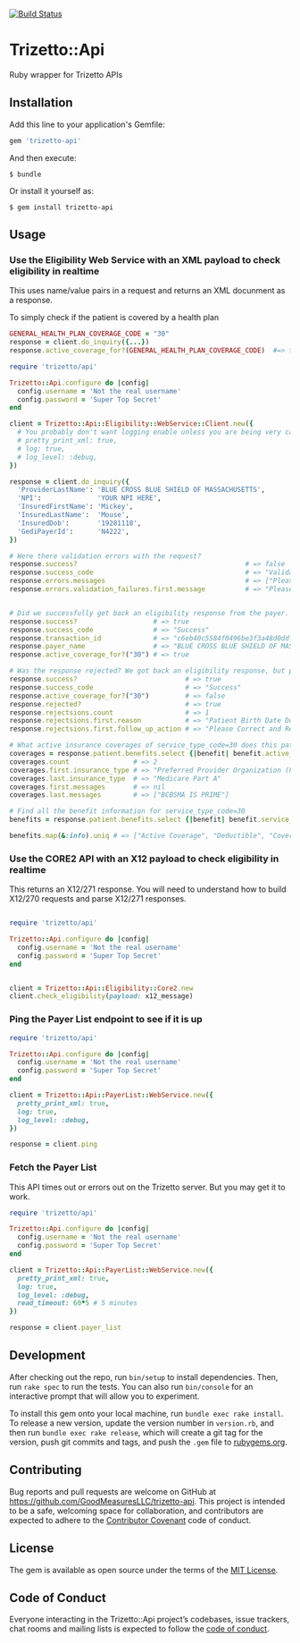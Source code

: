 [![Build Status](https://travis-ci.org/GoodMeasuresLLC/trizetto-api.svg?branch=master)](https://travis-ci.org/GoodMeasuresLLC/trizetto-api)

# Trizetto::Api

Ruby wrapper for Trizetto APIs

## Installation

Add this line to your application's Gemfile:

```ruby
gem 'trizetto-api'
```

And then execute:

    $ bundle

Or install it yourself as:

    $ gem install trizetto-api

## Usage

### Use the Eligibility Web Service with an XML payload to check eligibility in realtime

This uses name/value pairs in a request and returns an XML docunment as a response.

To simply check if the patient is covered by a health plan

```ruby
GENERAL_HEALTH_PLAN_COVERAGE_CODE = "30"
response = client.do_inquiry({...})
response.active_coverage_for?(GENERAL_HEALTH_PLAN_COVERAGE_CODE)  #=> true | false
```

```ruby
require 'trizetto/api'

Trizetto::Api.configure do |config|
  config.username = 'Not the real username'
  config.password = 'Super Top Secret'
end

client = Trizetto::Api::Eligibility::WebService::Client.new({
  # You probably don't want logging enable unless you are being very careful to protect PHI in logs
  # pretty_print_xml: true,
  # log: true,
  # log_level: :debug,
})

response = client.do_inquiry({
  'ProviderLastName': 'BLUE CROSS BLUE SHIELD OF MASSACHUSETTS',
  'NPI':              'YOUR NPI HERE',
  'InsuredFirstName': 'Mickey',
  'InsuredLastName':  'Mouse',
  'InsuredDob':       '19281118',
  'GediPayerId':      'N4222',
})

# Were there validation errors with the request?
response.success?                                          # => false
response.success_code                                      # => "ValidationFailure"
response.errors.messages                                   # => ["Please enter InsuranceNum."]response.errors.validation_failures.first.affected_fields  # => ["InsuranceNum"]
response.errors.validation_failures.first.message          # => "Please enter InsuranceNum."


# Did we successfully get back an eligibility response from the payer.
response.success?                   # => true
response.success_code               # => "Success"
response.transaction_id             # => "c6eb40c5584f0496be3f3a48d0ddfd"
response.payer_name                 # => "BLUE CROSS BLUE SHIELD OF MASSACHUSETTS"
response.active_coverage_for?("30") # => true

# Was the response rejected? We got back an eligibility response, but probably the patient wasn't found
response.success?                           # => true
response.success_code                       # => "Success"
response.active_coverage_for?("30")         # => false
response.rejected?                          # => true
response.rejectsions.count                  # => 1
response.rejectsions.first.reason           # => "Patient Birth Date Does Not Match That for the Patient on the Database"
response.rejectsions.first.follow_up_action # => "Please Correct and Resubmit"

# What active insurance coverages of service_type_code=30 does this patient have?
coverages = response.patient.benefits.select {|benefit| benefit.active_coverage? && benefit.service_type_codes.include?("30")}
coverages.count                # => 2
coverages.first.insurance_type # => "Preferred Provider Organization (PPO)"
coverages.last.insurance_type  # => "Medicare Part A"
coverages.first.messages       # => nil
coverages.last.messages        # => ["BCBSMA IS PRIME"]

# Find all the benefit information for service_type_code=30
benefits = response.patient.benefits.select {|benefit| benefit.service_type_codes.include?("30")}

benefits.map(&:info).uniq # => ["Active Coverage", "Deductible", "Coverage Basis", "Out of Pocket (Stop Loss)", "Services Restricted to Following Provider"]

```

### Use the CORE2 API with an X12 payload to check eligibility in realtime

This returns an X12/271 response.  You will need to understand how to build
X12/270 requests and parse X12/271 responses.

```ruby

require 'trizetto/api'

Trizetto::Api.configure do |config|
  config.username = 'Not the real username'
  config.password = 'Super Top Secret'
end


client = Trizetto::Api::Eligibility::Core2.new
client.check_eligibility(payload: x12_message)
```

### Ping the Payer List endpoint to see if it is up

```ruby
require 'trizetto/api'

Trizetto::Api.configure do |config|
  config.username = 'Not the real username'
  config.password = 'Super Top Secret'
end

client = Trizetto::Api::PayerList::WebService.new({
  pretty_print_xml: true,
  log: true,
  log_level: :debug,
})

response = client.ping
```

### Fetch the Payer List

This API times out or errors out on the Trizetto server.  But you may get it to work.

```ruby
require 'trizetto/api'

Trizetto::Api.configure do |config|
  config.username = 'Not the real username'
  config.password = 'Super Top Secret'
end

client = Trizetto::Api::PayerList::WebService.new({
  pretty_print_xml: true,
  log: true,
  log_level: :debug,
  read_timeout: 60*5 # 5 minutes
})

response = client.payer_list

```

## Development

After checking out the repo, run `bin/setup` to install dependencies. Then, run `rake spec` to run the tests. You can also run `bin/console` for an interactive prompt that will allow you to experiment.

To install this gem onto your local machine, run `bundle exec rake install`. To release a new version, update the version number in `version.rb`, and then run `bundle exec rake release`, which will create a git tag for the version, push git commits and tags, and push the `.gem` file to [rubygems.org](https://rubygems.org).

## Contributing

Bug reports and pull requests are welcome on GitHub at https://github.com/GoodMeasuresLLC/trizetto-api. This project is intended to be a safe, welcoming space for collaboration, and contributors are expected to adhere to the [Contributor Covenant](http://contributor-covenant.org) code of conduct.

## License

The gem is available as open source under the terms of the [MIT License](https://opensource.org/licenses/MIT).

## Code of Conduct

Everyone interacting in the Trizetto::Api project’s codebases, issue trackers, chat rooms and mailing lists is expected to follow the [code of conduct](https://github.com/GoodMeasuresLLC/trizetto-api/blob/master/CODE_OF_CONDUCT.md).

